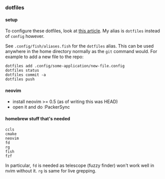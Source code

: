 ### dotfiles

#### setup
To configure these dotfiles, look at [this article](https://www.atlassian.com/git/tutorials/dotfiles). My alias is `dotfiles` instead of `config` however.

See `.config/fish/aliases.fish` for the `dotfiles` alias. This can be used anywhere in the home directory normally as the `git` command would. For example to add a new file to the repo:

```
dotfiles add .config/some-application/new-file.config
dotfiles status
dotfiles commit -a
dotfiles push
```

#### neovim
- install neovim >= 0.5 (as of writing this was HEAD)
- open it and do :PackerSync


#### homebrew stuff that's needed
```
ccls
cmake
neovim
fd
rg
fish
fzf
```
In particular, `fd` is needed as telescope (fuzzy finder) won't work well in nvim without it. `rg` is same for live grepping.
